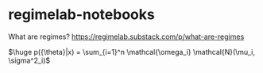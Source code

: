 # regimelab-notebooks

What are regimes?
https://regimelab.substack.com/p/what-are-regimes

$\huge p({\theta}|x) = \sum_{i=1}^n \mathcal{\omega_i} \mathcal{N}(\mu_i, \sigma^2_i)$
